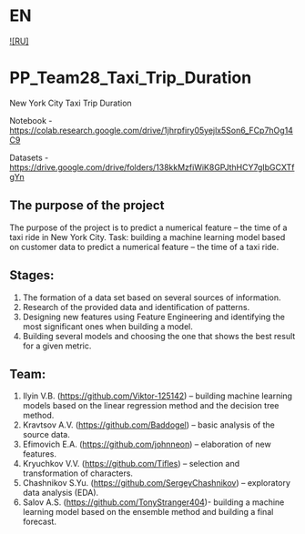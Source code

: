# EN
[![RU]](/README.ru.md)

# PP_Team28_Taxi_Trip_Duration
New York City Taxi Trip Duration

Notebook - https://colab.research.google.com/drive/1jhrpfiry05yejlx5Son6_FCp7hOg14C9

Datasets - https://drive.google.com/drive/folders/138kkMzfiWiK8GPJthHCY7gIbGCXTfgYn

## The purpose of the project
The purpose of the project is to predict a numerical feature – the time of a taxi ride in New York City.
Task: building a machine learning model based on customer data to predict a numerical feature – the time of a taxi ride.

## Stages:
1) The formation of a data set based on several sources of information.
2) Research of the provided data and identification of patterns. 
3) Designing new features using Feature Engineering and identifying the most significant ones when building a model.
4) Building several models and choosing the one that shows the best result for a given metric.

## Team:
1) Ilyin V.B. (https://github.com/Viktor-125142) – building machine learning models based on the linear regression method and the decision tree method.
2) Kravtsov A.V. (https://github.com/Baddogel) – basic analysis of the source data.
3) Efimovich E.A. (https://github.com/johnneon) – elaboration of new features.
4) Kryuchkov V.V. (https://github.com/Tifles) – selection and transformation of characters.
5) Chashnikov S.Yu. (https://github.com/SergeyChashnikov) – exploratory data analysis (EDA).
6) Salov A.S. (https://github.com/TonyStranger404)- building a machine learning model based on the ensemble method and building a final forecast.
